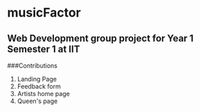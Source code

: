# musicFactor
## Web Development group project for Year 1 Semester 1 at IIT

###Contributions
1. Landing Page
2. Feedback form
3. Artists home page
4. Queen's page
